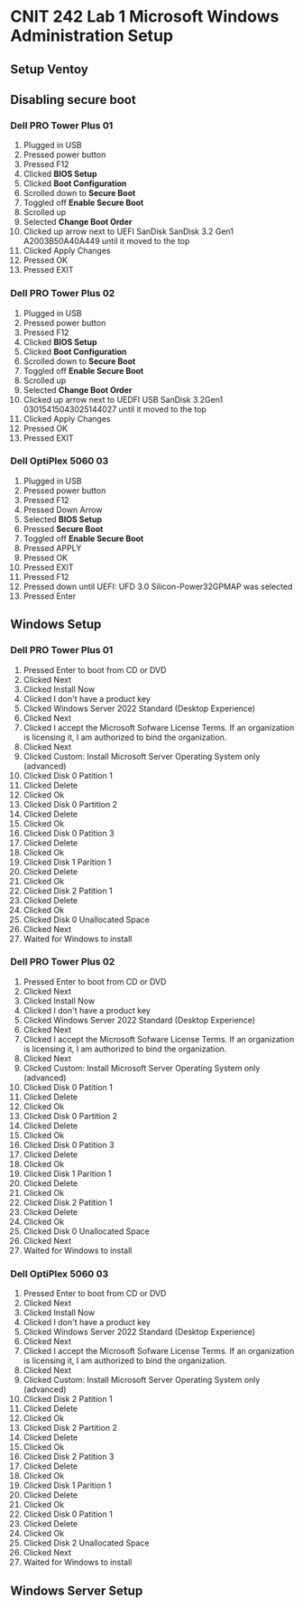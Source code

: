 # CNIT 242 Lab 1 Microsoft Windows Administration Setup

## Setup Ventoy



## Disabling secure boot 

### Dell PRO Tower Plus 01
1. Plugged in USB
2. Pressed power button
3. Pressed F12
4. Clicked **BIOS Setup**
5. Clicked **Boot Configuration**
6. Scrolled down to **Secure Boot**
7. Toggled off **Enable Secure Boot**
8. Scrolled up
9. Selected **Change Boot Order**
10. Clicked up arrow next to UEFI SanDisk SanDisk 3.2 Gen1 A2003B50A40A449 until it moved to the top
11. Clicked Apply Changes
12. Pressed OK
13. Pressed EXIT

### Dell PRO Tower Plus 02
1. Plugged in USB
2. Pressed power button
3. Pressed F12
4. Clicked **BIOS Setup**
5. Clicked **Boot Configuration**
6. Scrolled down to **Secure Boot**
7. Toggled off **Enable Secure Boot**
8. Scrolled up
9. Selected **Change Boot Order**
10. Clicked up arrow next to UEDFI USB SanDisk 3.2Gen1 03015415043025144027 until it moved to the top
11. Clicked Apply Changes
12. Pressed OK
13. Pressed EXIT

### Dell OptiPlex 5060 03
1. Plugged in USB
2. Pressed power button
3. Pressed F12
4. Pressed Down Arrow
5. Selected **BIOS Setup**
6. Pressed **Secure Boot**
7. Toggled off **Enable Secure Boot**
8. Pressed APPLY
9. Pressed OK
10. Pressed EXIT
11. Pressed F12
12. Pressed down until UEFI: UFD 3.0 Silicon-Power32GPMAP was selected
13. Pressed Enter

## Windows Setup

### Dell PRO Tower Plus 01
1. Pressed Enter to boot from CD or DVD
2. Clicked Next
3. Clicked Install Now
4. Clicked I don't have a product key
5. Clicked Windows Server 2022 Standard (Desktop Experience)
6. Clicked Next
7. Clicked I accept the Microsoft Sofware License Terms. If an organization is licensing it, I am authorized to bind the organization.
8. Clicked Next
9. Clicked Custom: Install Microsoft Server Operating System only (advanced)
10. Clicked Disk 0 Patition 1
11. Clicked Delete
12. Clicked Ok
13. Clicked Disk 0 Partition 2
14. Clicked Delete
15. Clicked Ok
16. Clicked Disk 0 Patition 3
17. Clicked Delete
18. Clicked Ok
19. Clicked Disk 1 Parition 1
20. Clicked Delete
21. Clicked Ok
22. Clicked Disk 2 Patition 1
23. Clicked Delete
24. Clicked Ok
25. Clicked Disk 0 Unallocated Space
26. Clicked Next
27. Waited for Windows to install
### Dell PRO Tower Plus 02
1. Pressed Enter to boot from CD or DVD
2. Clicked Next
3. Clicked Install Now
4. Clicked I don't have a product key
5. Clicked Windows Server 2022 Standard (Desktop Experience)
6. Clicked Next
7. Clicked I accept the Microsoft Sofware License Terms. If an organization is licensing it, I am authorized to bind the organization.
8. Clicked Next
9. Clicked Custom: Install Microsoft Server Operating System only (advanced)
10. Clicked Disk 0 Patition 1
11. Clicked Delete
12. Clicked Ok
13. Clicked Disk 0 Partition 2
14. Clicked Delete
15. Clicked Ok
16. Clicked Disk 0 Patition 3
17. Clicked Delete
18. Clicked Ok
19. Clicked Disk 1 Parition 1
20. Clicked Delete
21. Clicked Ok
22. Clicked Disk 2 Patition 1
23. Clicked Delete
24. Clicked Ok
25. Clicked Disk 0 Unallocated Space
26. Clicked Next
27. Waited for Windows to install

### Dell OptiPlex 5060 03
1. Pressed Enter to boot from CD or DVD
2. Clicked Next
3. Clicked Install Now
4. Clicked I don't have a product key
5. Clicked Windows Server 2022 Standard (Desktop Experience)
6. Clicked Next
7. Clicked I accept the Microsoft Sofware License Terms. If an organization is licensing it, I am authorized to bind the organization.
8. Clicked Next
9. Clicked Custom: Install Microsoft Server Operating System only (advanced)
10. Clicked Disk 2 Patition 1
11. Clicked Delete
12. Clicked Ok
13. Clicked Disk 2 Partition 2
14. Clicked Delete
15. Clicked Ok
16. Clicked Disk 2 Patition 3
17. Clicked Delete
18. Clicked Ok
19. Clicked Disk 1 Parition 1
20. Clicked Delete
21. Clicked Ok
22. Clicked Disk 0 Patition 1
23. Clicked Delete
24. Clicked Ok
25. Clicked Disk 2 Unallocated Space
26. Clicked Next
27. Waited for Windows to install

## Windows Server Setup